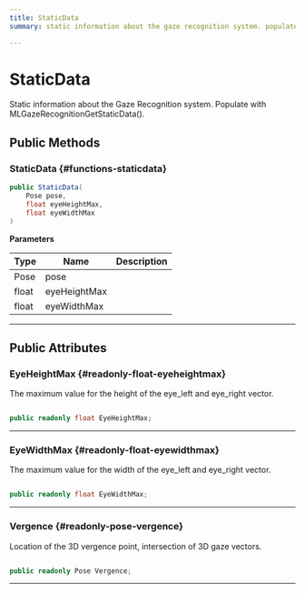```yaml
---
title: StaticData
summary: static information about the gaze recognition system. populate with mlgazerecognitiongetstaticdata. 

---
```


# StaticData




Static information about the Gaze Recognition system. Populate with MLGazeRecognitionGetStaticData().   





## Public Methods

###  StaticData {#functions-staticdata}

```csharp
public StaticData(
    Pose pose,
    float eyeHeightMax,
    float eyeWidthMax
)
```


**Parameters**

| Type | Name  | Description  | 
|--|--|--|
| Pose |pose||
| float |eyeHeightMax||
| float |eyeWidthMax||






-----------

## Public Attributes

### EyeHeightMax {#readonly-float-eyeheightmax}

The maximum value for the height of the eye&#95;left and eye&#95;right vector. 

```csharp

public readonly float EyeHeightMax;

```






-----------

### EyeWidthMax {#readonly-float-eyewidthmax}

The maximum value for the width of the eye&#95;left and eye&#95;right vector. 

```csharp

public readonly float EyeWidthMax;

```






-----------

### Vergence {#readonly-pose-vergence}

Location of the 3D vergence point, intersection of 3D gaze vectors. 

```csharp

public readonly Pose Vergence;

```






-----------

